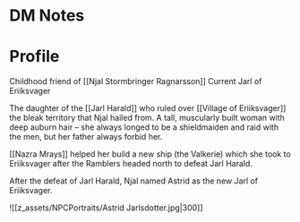 # DM Notes

# Profile

Childhood friend of [[Njal Stormbringer Ragnarsson]]
Current Jarl of Eriiksvager

The daughter of the [[Jarl Harald]] who ruled over [[Village of Eriiksvager]] the bleak territory that Njal hailed from. A tall, muscularly built woman with deep auburn hair – she always longed to be a shieldmaiden and raid with the men, but her father always forbid her. 

[[Nazra Mrays]] helped her build a new ship (the Valkerie) which she took to Eriiksvager after the Ramblers headed north to defeat Jarl Harald.

After the defeat of Jarl Harald, Njal named Astrid as the new Jarl of Eriiksvager.

![[z_assets/NPCPortraits/Astrid Jarlsdotter.jpg|300]]
